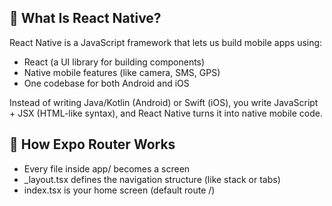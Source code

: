 ## 🧠 What Is React Native?
React Native is a JavaScript framework that lets us build mobile apps using:
 - React (a UI library for building components)
 - Native mobile features (like camera, SMS, GPS)
 - One codebase for both Android and iOS

Instead of writing Java/Kotlin (Android) or Swift (iOS), you write JavaScript + JSX (HTML-like syntax), and React Native turns it into native mobile code.

## 🧭 How Expo Router Works

 - Every file inside app/ becomes a screen
 - _layout.tsx defines the navigation structure (like stack or tabs)
 - index.tsx is your home screen (default route /)
